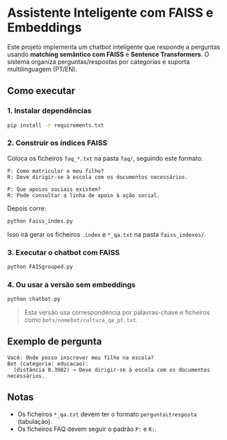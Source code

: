 # Assistente Inteligente com FAISS e Embeddings

Este projeto implementa um chatbot inteligente que responde a perguntas usando **matching semântico com FAISS** e **Sentence Transformers**. O sistema organiza perguntas/respostas por categorias e suporta multilinguagem (PT/EN).

## Como executar

### 1. Instalar dependências

```bash
pip install -r requirements.txt
```

### 2. Construir os índices FAISS

Coloca os ficheiros `faq_*.txt` na pasta `faq/`, seguindo este formato:

```
P: Como matricular o meu filho?
R: Deve dirigir-se à escola com os documentos necessários.

P: Que apoios sociais existem?
R: Pode consultar a linha de apoio à ação social.
```

Depois corre:

```bash
python Faiss_index.py
```

Isso irá gerar os ficheiros `.index` e `*_qa.txt` na pasta `faiss_indexes/`.

### 3. Executar o chatbot com FAISS

```bash
python FAISgrouped.py
```

### 4. Ou usar a versão sem embeddings

```bash
python chatbot.py
```

> Esta versão usa correspondência por palavras-chave e ficheiros como `bots/nomebot/cultura_qa_pt.txt`.

## Exemplo de pergunta

```
Você: Onde posso inscrever meu filho na escola?
Bot (categoria: educacao):
  (distância 0.3982) → Deve dirigir-se à escola com os documentos necessários.
```

## Notas

- Os ficheiros `*_qa.txt` devem ter o formato `pergunta\tresposta` (tabulação).
- Os ficheiros FAQ devem seguir o padrão `P:` e `R:`.